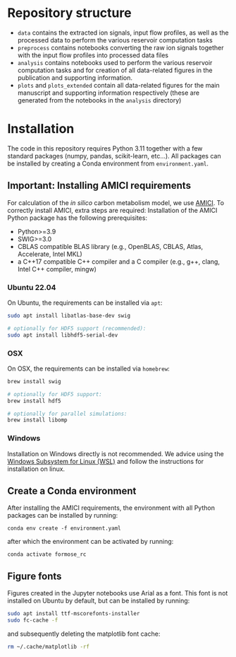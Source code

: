 # Repository structure

- `data` contains the extracted ion signals, input flow profiles, as well as the processed data to perform the various reservoir computation tasks
- `preprocess` contains notebooks converting the raw ion signals together with the input flow profiles into processed data files
- `analysis` contains notebooks used to perform the various reservoir computation tasks and for creation of all data-related figures in the publication and supporting information.
- `plots` and `plots_extended` contain all data-related figures for the main manuscript and supporting information respectively (these are generated from the notebooks in the `analysis` directory)

# Installation

The code in this repository requires Python 3.11 together with a few standard packages (numpy, pandas, scikit-learn, etc...). 
All packages can be installed by creating a Conda environment from `environment.yaml`.

## Important: Installing AMICI requirements
For calculation of the *in silico* carbon metabolism model, we use [AMICI](https://amici.readthedocs.io/en/latest/index.html). 
To correctly install AMICI, extra steps are required:
Installation of the AMICI Python package has the following prerequisites:

- Python>=3.9
- SWIG>=3.0
- CBLAS compatible BLAS library (e.g., OpenBLAS, CBLAS, Atlas, Accelerate, Intel MKL)
- a C++17 compatible C++ compiler and a C compiler (e.g., g++, clang, Intel C++ compiler, mingw)


### Ubuntu 22.04
On Ubuntu, the requirements can be installed via `apt`:
```bash
sudo apt install libatlas-base-dev swig

# optionally for HDF5 support (recommended):
sudo apt install libhdf5-serial-dev
```

### OSX
On OSX, the requirements can be installed via `homebrew`:

```bash
brew install swig

# optionally for HDF5 support:
brew install hdf5

# optionally for parallel simulations:
brew install libomp
```

### Windows
Installation on Windows directly is not recommended. We advice using the [Windows Subsystem for Linux (WSL)](https://learn.microsoft.com/en-us/windows/wsl/install) and follow the instructions for installation on linux.

## Create a Conda environment

After installing the AMICI requirements, the environment with all Python packages can be installed by running:

`conda env create -f environment.yaml`

after which the environment can be activated by running:

`conda activate formose_rc`

## Figure fonts

Figures created in the Jupyter notebooks use Arial as a font. 
This font is not installed on Ubuntu by default, but can be installed by running:
```bash
sudo apt install ttf-mscorefonts-installer
sudo fc-cache -f
```

and subsequently deleting the matplotlib font cache:
```bash
rm ~/.cache/matplotlib -rf
```

